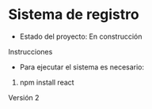 <h1>Sistema de registro</h1>

- Estado del proyecto: En construcción

Instrucciones
- Para ejecutar el sistema es necesario:
1. npm install react


Versión 2
